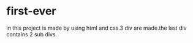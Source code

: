 # first-ever
in this project is made by using html and css.3 div are made.the last div contains 2 sub divs.
